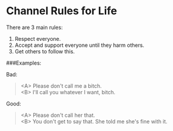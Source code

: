 Channel Rules for Life
======================

There are 3 main rules:

1. Respect everyone.
2. Accept and support everyone until they harm others.
3. Get others to follow this.

###Examples:

Bad:

> \<A\> Please don't call me a bitch.  
> \<B\> I'll call you whatever I want, bitch.

Good:

> \<A\> Please don't call her that.  
> \<B\> You don't get to say that. She told me she's fine with it.

<!-- todo terms of use -->
